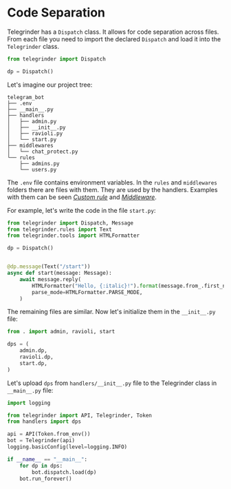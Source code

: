 # Code Separation

Telegrinder has a `Dispatch` class. It allows for code separation across files. From each file you need to import the declared `Dispatch` and load it into the `Telegrinder` class.
```python
from telegrinder import Dispatch

dp = Dispatch()
```

Let's imagine our project tree:
```
telegram_bot
├── .env
├── __main__.py
├── handlers
│   ├── admin.py
│   ├── __init__.py
│   ├── ravioli.py
│   └── start.py
├── middlewares
│   └── chat_protect.py
└── rules
    ├── admins.py
    └── users.py
```

The `.env` file contains environment variables. In the `rules` and `middlewares` folders there are files with them. They are used by the handlers. Examples with them can be seen [*Custom rule*](https://github.com/timoniq/telegrinder/blob/main/examples/custom_rule.py) and [*Middleware*](https://github.com/timoniq/telegrinder/blob/main/examples/middleware.py).

For example, let's write the code in the file `start.py`:
```python
from telegrinder import Dispatch, Message
from telegrinder.rules import Text
from telegrinder.tools import HTMLFormatter

dp = Dispatch()


@dp.message(Text("/start"))
async def start(message: Message):
    await message.reply(
        HTMLFormatter("Hello, {:italic}!").format(message.from_.first_name),
        parse_mode=HTMLFormatter.PARSE_MODE,
    )
```

The remaining files are similar. Now let's initialize them in the `__init__.py` file:
```python
from . import admin, ravioli, start

dps = (
    admin.dp,
    ravioli.dp,
    start.dp,
)
```

Let's upload `dps` from `handlers/__init__.py` file to the Telegrinder class in `__main__.py` file:
```python
import logging

from telegrinder import API, Telegrinder, Token
from handlers import dps

api = API(Token.from_env())
bot = Telegrinder(api)
logging.basicConfig(level=logging.INFO)

if __name__ == "__main__":
    for dp in dps:
        bot.dispatch.load(dp)
    bot.run_forever()
```
